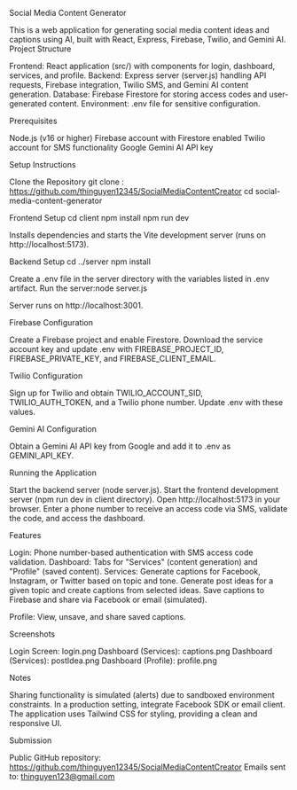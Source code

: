 Social Media Content Generator

This is a web application for generating social media content ideas and captions using AI, built with React, Express, Firebase, Twilio, and Gemini AI.
Project Structure

Frontend: React application (src/) with components for login, dashboard, services, and profile.
Backend: Express server (server.js) handling API requests, Firebase integration, Twilio SMS, and Gemini AI content generation.
Database: Firebase Firestore for storing access codes and user-generated content.
Environment: .env file for sensitive configuration.

Prerequisites

Node.js (v16 or higher)
Firebase account with Firestore enabled
Twilio account for SMS functionality
Google Gemini AI API key

Setup Instructions

Clone the Repository
git clone : https://github.com/thinguyen12345/SocialMediaContentCreator
cd social-media-content-generator

Frontend Setup
cd client
npm install
npm run dev

Installs dependencies and starts the Vite development server (runs on http://localhost:5173).

Backend Setup
cd ../server
npm install

Create a .env file in the server directory with the variables listed in .env artifact.
Run the server:node server.js

Server runs on http://localhost:3001.

Firebase Configuration

Create a Firebase project and enable Firestore.
Download the service account key and update .env with FIREBASE_PROJECT_ID, FIREBASE_PRIVATE_KEY, and FIREBASE_CLIENT_EMAIL.

Twilio Configuration

Sign up for Twilio and obtain TWILIO_ACCOUNT_SID, TWILIO_AUTH_TOKEN, and a Twilio phone number.
Update .env with these values.

Gemini AI Configuration

Obtain a Gemini AI API key from Google and add it to .env as GEMINI_API_KEY.

Running the Application

Start the backend server (node server.js).
Start the frontend development server (npm run dev in client directory).
Open http://localhost:5173 in your browser.
Enter a phone number to receive an access code via SMS, validate the code, and access the dashboard.

Features

Login: Phone number-based authentication with SMS access code validation.
Dashboard: Tabs for "Services" (content generation) and "Profile" (saved content).
Services:
Generate captions for Facebook, Instagram, or Twitter based on topic and tone.
Generate post ideas for a given topic and create captions from selected ideas.
Save captions to Firebase and share via Facebook or email (simulated).


Profile: View, unsave, and share saved captions.

Screenshots

Login Screen: login.png
Dashboard (Services): captions.png
Dashboard (Services): postIdea.png
Dashboard (Profile): profile.png

Notes

Sharing functionality is simulated (alerts) due to sandboxed environment constraints. In a production setting, integrate Facebook SDK or email client.
The application uses Tailwind CSS for styling, providing a clean and responsive UI.

Submission

Public GitHub repository: https://github.com/thinguyen12345/SocialMediaContentCreator
Emails sent to: thinguyen123@gmail.com



